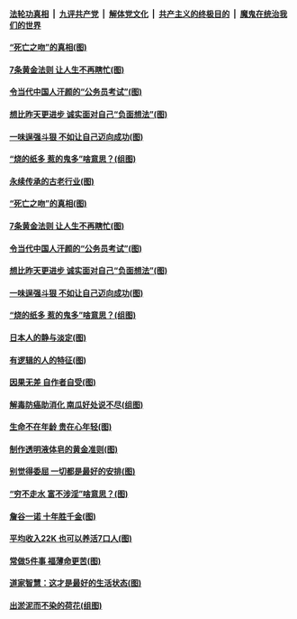

####  [法轮功真相](../../../../basic/blob/master/README.md?t=07040702) &nbsp;|&nbsp; [九评共产党](../../../../9ping.md/blob/master/README.md?t=07040702) &nbsp;|&nbsp; [解体党文化](../../../../jtdwh.md/blob/master/README.md?t=07040702)  &nbsp;|&nbsp; [共产主义的终极目的](../../../../gczydzjmd.md/blob/master/README.md?t=07040702) &nbsp;|&nbsp; [魔鬼在统治我们的世界](../../../../mgztzwmdsj.md/blob/master/README.md?t=07040702) 

#### [“死亡之吻”的真相(图)](../pages/p8/938205.md?t=07040702) 

#### [7条黄金法则 让人生不再瞎忙(图)](../pages/p8/938472.md?t=07040702) 

#### [令当代中国人汗颜的“公务员考试”(图)](../pages/p8/938246.md?t=07040702) 

#### [想比昨天更进步 诚实面对自己“负面想法”(图)](../pages/p8/938419.md?t=07040702) 

#### [一味逞强斗狠 不如让自己迈向成功(图)](../pages/p8/937701.md?t=07040702) 

#### [“烧的纸多 惹的鬼多”啥意思？(组图)](../pages/p8/938393.md?t=07040702) 

#### [永续传承的古老行业(图)](../pages/p8/938548.md?t=07040702) 

#### [“死亡之吻”的真相(图)](../pages/p8/938205.md?t=07040702) 

#### [7条黄金法则 让人生不再瞎忙(图)](../pages/p8/938472.md?t=07040702) 

#### [令当代中国人汗颜的“公务员考试”(图)](../pages/p8/938246.md?t=07040702) 

#### [想比昨天更进步 诚实面对自己“负面想法”(图)](../pages/p8/938419.md?t=07040702) 

#### [一味逞强斗狠 不如让自己迈向成功(图)](../pages/p8/937701.md?t=07040702) 

#### [“烧的纸多 惹的鬼多”啥意思？(组图)](../pages/p8/938393.md?t=07040702) 

#### [日本人的静与淡定(图)](../pages/p8/936769.md?t=07040702) 

#### [有逻辑的人的特征(图)](../pages/p8/938239.md?t=07040702) 

#### [因果无差 自作者自受(图)](../pages/p8/938272.md?t=07040702) 

#### [解毒防癌助消化 南瓜好处说不尽(组图)](../pages/p8/937975.md?t=07040702) 

#### [生命不在年龄 贵在心年轻(图)](../pages/p8/937698.md?t=07040702) 

#### [制作透明液体皂的黄金准则(图)](../pages/p8/938207.md?t=07040702) 

#### [别觉得委屈 一切都是最好的安排(图)](../pages/p8/921940.md?t=07040702) 

#### [“穷不走水 富不涉淫”啥意思？(图)](../pages/p8/938176.md?t=07040702) 

#### [詹谷一诺 十年胜千金(图)](../pages/p8/937705.md?t=07040702) 

#### [平均收入22K 也可以养活7口人(图)](../pages/p8/938104.md?t=07040702) 

#### [常做5件事 福薄命更苦(图)](../pages/p8/937990.md?t=07040702) 

#### [道家智慧：这才是最好的生活状态(图)](../pages/p8/900827.md?t=07040702) 

#### [出淤泥而不染的荷花(组图)](../pages/p8/937863.md?t=07040702) 

